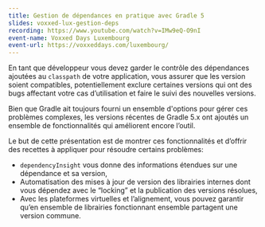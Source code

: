 ```yaml
---
title: Gestion de dépendances en pratique avec Gradle 5
slides: voxxed-lux-gestion-deps
recording: https://www.youtube.com/watch?v=IMw9eQ-O9nI
event-name: Voxxed Days Luxembourg
event-url: https://voxxeddays.com/luxembourg/
---
```


En tant que développeur vous devez garder le contrôle des dépendances ajoutées au `classpath` de votre application, vous assurer que les version soient compatibles, potentiellement exclure certaines versions qui ont des bugs affectant votre cas d’utilisation et faire le suivi des nouvelles versions.

Bien que Gradle ait toujours fourni un ensemble d'options pour gérer ces problèmes complexes, les versions récentes de Gradle 5.x ont ajoutés un ensemble de fonctionnalités qui améliorent encore l’outil.

Le but de cette présentation est de montrer ces fonctionnalités et d’offrir des recettes à appliquer pour résoudre certains problèmes:

* `dependencyInsight` vous donne des informations étendues sur une dépendance et sa version,
* Automatisation des mises à jour de version des librairies internes dont vous dépendez avec le “locking” et la publication des versions résolues,
* Avec les plateformes virtuelles et l’alignement, vous pouvez garantir qu’en ensemble de librairies fonctionnant ensemble partagent une version commune.
